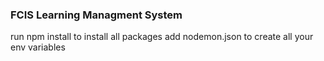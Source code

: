 <h3>FCIS Learning Managment System</h3>
run
npm install to install all packages
add nodemon.json to create all your env variables
<br>
